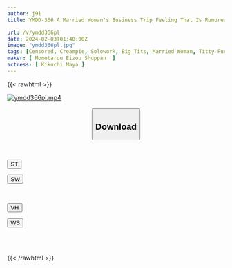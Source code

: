 ```yaml
---
author: j91
title: YMDD-366 A Married Woman's Business Trip Feeling That Is Rumored On The Street. A Mature Delivery Of Sensual Sensations That Confuses Men. The H Cup Soft Body That Appears At The Door Is A Greedy Slutty Wife Maya Kikuchi Who Cums All Over The Place.

url: /v/ymdd366pl
date: 2024-02-03T01:40:00Z
image: "ymdd366pl.jpg"
tags: [Censored, Creampie, Solowork, Big Tits, Married Woman, Titty Fuck, Drama	]
maker: [ Momotarou Eizou Shuppan  ]
actress: [ Kikuchi Maya ]
---
```



{{< rawhtml >}}

<div class="video" data-videoid="e3dOYaOP8qUYbmG">
    <a href="javascript:;">
        <img src="/v/ymdd366pl/ymdd366pl.jpg" width="WIDTH" height="HEIGHT" alt="ymdd366pl.mp4" loading="lazy">
    </a>
</div>

<script type="text/javascript" src="https://j91.asia/asset/on-demand-st.js"></script>

<br>
  <link rel="stylesheet" href="https://j91.asia/asset/bs5.css">
  
  <center>
  <button class="btn btn-primary" type="button" data-bs-toggle="collapse" data-bs-target=".multi-collapse" aria-expanded="false" aria-controls="multiCollapseExample1 multiCollapseExample2"><h2>Download</h2></button></center>
</p>
<div class="row">
  <div class="col">
    <div class="collapse multi-collapse" id="multiCollapseExample1">
      <div class="card card-body">
	      	      <br>
<div class="buttons">  
<p><a href="https://streamtape.to/v/e3dOYaOP8qUYbmG" target="_blank"><button class="btn-hover color-3"><i class="fa fa-download"></i> ST</button></a></p>
<p><a href="https://flaswish.com/wk39ns56egyi" target="_blank"><button class="btn-hover color-2"><i class="fa fa-download"></i> SW</button></a></p></div>
    </div>
  </div>
</div>
  <div class="col">
    <div class="collapse multi-collapse" id="multiCollapseExample2">
      <div class="card card-body">
	      <br>
<div class="buttons">
<p><a href="javascript:;" target="_blank"><button class="btn-hover color-9"><i class="fa fa-download"></i> VH</button></a></p>
<p><a href="javascript:;" target="_blank"><button class="btn-hover color-8"><i class="fa fa-download"></i> WS</button></a></p></div>
<br><br>
      </div>
    </div>
  </div>
</div>

{{< /rawhtml >}}